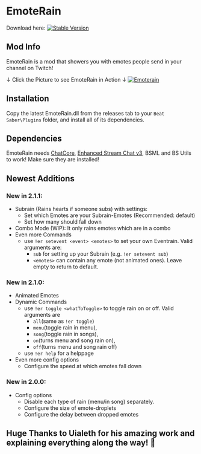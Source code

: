 # EmoteRain
Download here: [![Stable Version](https://img.shields.io/badge/Stable-2.1.1-brightgreen)](https://github.com/SetCr4/EmoteRain/releases/latest)


## Mod Info

EmoteRain is a mod that showers you with emotes people send in your channel on Twitch!

↓ Click the Picture to see EmoteRain in Action ↓
[![Emoterain](https://i.imgur.com/9dLOjMw.png)](https://imgur.com/a/HJWC4Tv)
  

## Installation

Copy the latest EmoteRain.dll from the releases tab to your `Beat Saber\Plugins` folder, and install all of its dependencies.

  

## Dependencies

EmoteRain needs [ChatCore](https://github.com/brian91292/ChatCore), [Enhanced Stream Chat v3](https://github.com/brian91292/EnhancedStreamChat-v3), BSML and BS Utils to work! Make sure they are installed!

  ## Newest Additions 
  ### New in 2.1.1:
  - Subrain (Rains hearts if someone subs) with settings:
    - Set which Emotes are your Subrain-Emotes (Recommended: default)
    - Set how many should fall down 
  - Combo Mode (WIP): It only rains emotes which are in a combo
  - Even more Commands
    - use `!er setevent <event> <emotes>` to set your own Eventrain. Valid arguments are:
      - `sub` for setting up your Subrain (e.g. `!er setevent sub`)
      - `<emotes>` can contain any emote (not animated ones). Leave empty to return to default.
  ### New in 2.1.0:
  - Animated Emotes
  - Dynamic Commands
    - use `!er toggle <whatToToggle>` to toggle rain on or off. Valid arguments are
      - `all`(same as `!er toggle`)
      - `menu`(toggle rain in menu), 
      - `song`(toggle rain in songs), 
      - `on`(turns menu and song rain on), 
      - `off`(turns menu and song rain off)
    - use `!er help` for a helppage
  - Even more config options
	  - Configure the speed at which emotes fall down
  ### New in 2.0.0: 
  - Config options
    - Disable each type of rain (menu/in song) separately.
    - Configure the size of emote-droplets
    - Configure the delay between dropped emotes
  

  
  
## Huge Thanks to Uialeth for his amazing work and explaining everything along the way! :sparkling_heart:
